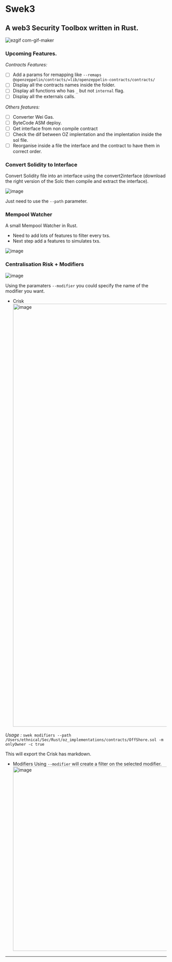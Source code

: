 # Swek3

## A web3 Security Toolbox written in Rust.

![ezgif com-gif-maker](https://user-images.githubusercontent.com/23560242/190014998-f2efbac7-3991-448e-89af-efcc0721f9f2.gif)

### Upcoming Features.

_Contracts Features:_

- [ ] Add a params for remapping like `--remaps @openzeppelin/contracts/=lib/openzeppelin-contracts/contracts/`
- [ ] Display all the contracts names inside the folder.
- [ ] Display all functions who has `_` but not `internal` flag.
- [ ] Display all the externals calls.

_Others features:_

- [ ] Converter Wei Gas.
- [ ] ByteCode ASM deploy.
- [ ] Get interface from non compile contract
- [ ] Check the dif between OZ implentation and the implentation inside the sol file.
- [ ] Reorganise inside a file the interface and the contract to have them in correct order.

### Convert Solidity to Interface

Convert Solidity file into an interface using the convert2interface (download the right version of the Solc then compile and extract the interface).

![image](https://user-images.githubusercontent.com/23560242/178570537-8974f67c-baa6-4e8d-b2e9-c4f8ad5ca9e5.png)

Just need to use the `--path` parameter.

### Mempool Watcher

A small Mempool Watcher in Rust.

- Need to add lots of features to filter every txs.
- Next step add a features to simulates txs.

![image](https://user-images.githubusercontent.com/23560242/179367699-286e92ac-ce70-4f6e-9e20-434d8b565972.png)

### Centralisation Risk + Modifiers

![image](https://user-images.githubusercontent.com/23560242/196519295-c9881b79-602d-43eb-bed8-bd8726750d3c.png)

Using the paramaters `--modifier` you could specify the name of the modifier you want.


- Crisk
  <img width="1317" alt="image" src="https://user-images.githubusercontent.com/23560242/190011679-2665d5d0-4ec9-4859-96a0-31d03d0adde2.png">

_Usage :_
`swek modifiers --path /Users/ethnical/Sec/Rust/oz_implementations/contracts/OffShore.sol -m onlyOwner -c true`

This will export the Crisk has markdown.

- Modifiers
  Using `--modifier` will create a filter on the selected modifier.
  <img width="574" alt="image" src="https://user-images.githubusercontent.com/23560242/190029156-a83fad48-c2be-485a-b5f5-7ce3f2d6305b.png">

---
